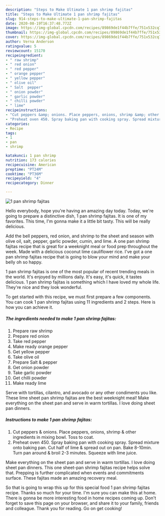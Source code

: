 ```yaml
---
description: "Steps to Make Ultimate 1 pan shrimp fajitas"
title: "Steps to Make Ultimate 1 pan shrimp fajitas"
slug: 914-steps-to-make-ultimate-1-pan-shrimp-fajitas
date: 2020-08-19T16:37:48.772Z
image: https://img-global.cpcdn.com/recipes/89869de1f44b7ffe/751x532cq70/1-pan-shrimp-fajitas-recipe-main-photo.jpg
thumbnail: https://img-global.cpcdn.com/recipes/89869de1f44b7ffe/751x532cq70/1-pan-shrimp-fajitas-recipe-main-photo.jpg
cover: https://img-global.cpcdn.com/recipes/89869de1f44b7ffe/751x532cq70/1-pan-shrimp-fajitas-recipe-main-photo.jpg
author: Verna Anderson
ratingvalue: 5
reviewcount: 15170
recipeingredient:
- " raw shrimp"
- " red onion"
- " red pepper"
- " orange pepper"
- " yellow pepper"
- " olive oil"
- " Salt  pepper"
- " onion powder"
- " garlic powder"
- " chilli powder"
- " lime"
recipeinstructions:
- "Cut peppers &amp; onions. Place peppers, onions, shrimp &amp; other ingredients in mixing bowl. Toss to coat."
- "Preheat oven 450. Spray baking pan with cooking spray. Spread mixture onto baking pan. Cut half of lime &amp; spread out on pan. Bake 8-10min. Turn pan around &amp; broil 2-3 minutes. Squeeze with lime juice."
categories:
- Recipe
tags:
- 1
- pan
- shrimp

katakunci: 1 pan shrimp 
nutrition: 173 calories
recipecuisine: American
preptime: "PT24M"
cooktime: "PT36M"
recipeyield: "4"
recipecategory: Dinner

---
```



![1 pan shrimp fajitas](https://img-global.cpcdn.com/recipes/89869de1f44b7ffe/751x532cq70/1-pan-shrimp-fajitas-recipe-main-photo.jpg)

Hello everybody, hope you're having an amazing day today. Today, we're going to prepare a distinctive dish, 1 pan shrimp fajitas. It is one of my favorites. This time, I'm gonna make it a little bit tasty. This will be really delicious.

Add the bell peppers, red onion, and shrimp to the sheet and season with olive oil, salt, pepper, garlic powder, cumin, and lime. A one pan shrimp fajitas recipe that is great for a weeknight meal or food prep throughout the week. Made with a delicious coconut lime cauliflower rice. I&#39;ve got a one pan shrimp fajitas recipe that is going to blow your mind and make your belly oh so happy.

1 pan shrimp fajitas is one of the most popular of recent trending meals in the world. It's enjoyed by millions daily. It's easy, it's quick, it tastes delicious. 1 pan shrimp fajitas is something which I have loved my whole life. They're nice and they look wonderful.


To get started with this recipe, we must first prepare a few components. You can cook 1 pan shrimp fajitas using 11 ingredients and 2 steps. Here is how you can achieve it.

<!--inarticleads1-->

##### The ingredients needed to make 1 pan shrimp fajitas:

1. Prepare  raw shrimp
1. Prepare  red onion
1. Take  red pepper
1. Make ready  orange pepper
1. Get  yellow pepper
1. Take  olive oil
1. Prepare  Salt &amp; pepper
1. Get  onion powder
1. Take  garlic powder
1. Get  chilli powder
1. Make ready  lime


Serve with tortillas, cilantro, and avocado or any other condiments you like. These lime sheet pan shrimp fajitas are the best weeknight meal! Make everything on the sheet pan and serve in warm tortillas. I love doing sheet pan dinners. 

<!--inarticleads2-->

##### Instructions to make 1 pan shrimp fajitas:

1. Cut peppers &amp; onions. Place peppers, onions, shrimp &amp; other ingredients in mixing bowl. Toss to coat.
1. Preheat oven 450. Spray baking pan with cooking spray. Spread mixture onto baking pan. Cut half of lime &amp; spread out on pan. Bake 8-10min. Turn pan around &amp; broil 2-3 minutes. Squeeze with lime juice.


Make everything on the sheet pan and serve in warm tortillas. I love doing sheet pan dinners. This one sheet-pan shrimp fajitas recipe helps solve that. Prepping is further complicated when events and commitments surface. These fajitas made an amazing recovery meal. 

So that is going to wrap this up for this special food 1 pan shrimp fajitas recipe. Thanks so much for your time. I'm sure you can make this at home. There is gonna be more interesting food in home recipes coming up. Don't forget to save this page on your browser, and share it to your family, friends and colleague. Thank you for reading. Go on get cooking!
